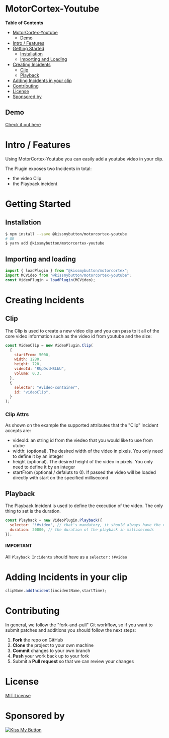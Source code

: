# MotorCortex-Youtube

**Table of Contents**

- [MotorCortex-Youtube](#motorcortex-youtube)
  - [Demo](#demo)
- [Intro / Features](#intro--features)
- [Getting Started](#getting-started)
  - [Installation](#installation)
  - [Importing and Loading](#importing-and-loading)
- [Creating Incidents](#creating-incidents)
  - [Clip](#clip)
  - [Playback](#playback)
- [Adding Incidents in your clip](#adding-incidents-in-your-clip)
- [Contributing](#contributing)
- [License](#license)
- [Sponsored by](#sponsored-by)

## Demo

[Check it out here](https://kissmybutton.github.io/motorcortex-youtube/demo/)

# Intro / Features
Using MotorCortex-Youtube you can easily add a youtube video in your clip.

The Plugin exposes two Incidents in total:

- the video Clip
- the Playback incident
# Getting Started

## Installation

```bash
$ npm install --save @kissmybutton/motorcortex-youtube
# OR
$ yarn add @kissmybutton/motorcortex-youtube
```

## Importing and loading

```javascript
import { loadPlugin } from "@kissmybutton/motorcortex";
import MCVideo from "@kissmybutton/motorcortex-youtube";
const VideoPlugin = loadPlugin(MCVideo);
```
# Creating Incidents
## Clip

The Clip is used to create a new video clip and you can pass to it all of the core video information such as the video id from youtube and the size:

```javascript
const VideoClip = new VideoPlugin.Clip(
  {
    startFrom: 5000,
    width: 1280,
    height: 720,
    videoId: "RUpDslHSLbU",
    volume: 0.3,
  },
  {
    selector: "#video-container",
    id: "videoClip",
  }
);
```
### Clip Attrs
As shown on the example the supported attributes that the "Clip" Incident accepts are:

- videoId: an string id from the viedeo that you would like to use from utube
- width: (optional). The desired width of the video in pixels. You only need to define it by an integer
- height (optional). The desired height of the video in pixels. You only need to define it by an integer
- startFrom (optional / defaluts to 0). If passed the video will be loaded directly with start on the specified millisecond

## Playback

The Playback Incident is used to define the execution of the video. The only thing to set is the duration.

```javascript
const Playback = new VideoPlugin.Playback({
  selector: "!#video", // that's mandatory, it should always have the value "!#video" and it targets the video of the VideoPlugin.Clip
  duration: 20000, // the duration of the playback in milliseconds
});
```

#### IMPORTANT 
All `Playback Incidents` should have as a `selector` : `!#video`

# Adding Incidents in your clip

```javascript
clipName.addIncident(incidentName,startTime);
```

# Contributing 

In general, we follow the "fork-and-pull" Git workflow, so if you want to submit patches and additions you should follow the next steps:
1.	**Fork** the repo on GitHub
2.	**Clone** the project to your own machine
3.	**Commit** changes to your own branch
4.	**Push** your work back up to your fork
5.	Submit a **Pull request** so that we can review your changes

# License

[MIT License](https://opensource.org/licenses/MIT)

# Sponsored by
[![Kiss My Button](https://presskit.kissmybutton.gr/logos/kissmybutton-logo-small.png)](https://kissmybutton.gr)
